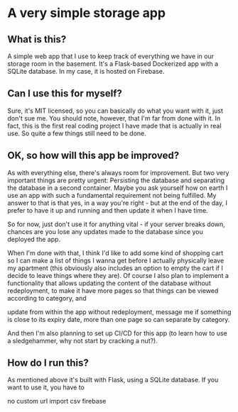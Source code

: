 # A very simple storage app
## What is this?
A simple web app that I use to keep track of everything we have in our storage room in the basement. It's a Flask-based Dockerized app with a SQLite database. In my case, it is hosted on Firebase.

## Can I use this for myself?
Sure, it's MIT licensed, so you can basically do what you want with it, just don't sue me. You should note, however, that I'm far from done with it. In fact, this is the first real coding project I have made that is actually in real use. So quite a few things still need to be done.

## OK, so how will this app be improved?
As with everything else, there's always room for improvement. But two very important things are pretty urgent: Persisting the database and separating the database in a second container.  Maybe you ask yourself how on earth I use an app with such a fundamental requirement not being fulfilled. My answer to that is that yes, in a way you're right - but at the end of the day, I prefer to have it up and running and then update it when I have time. 

So for now, just don't use it for anything vital - if your server breaks down, chances are you lose any updates made to the database since you deployed the app.

When I'm done with that, I think I'd like to add some kind of shopping cart so I can make a list of things I wanna get before I actually physically leave my apartment (this obviously also includes an option to empty the cart if I decide to leave things where they are).  Of course I also plan to implement a functionality that allows updating the content of the database without redeployment, to make it have more pages so that things can be viewed according to category, and 

update from within the app without redeployment, message me if something is close to its expiry date, more than one page so can separate by category.

And then I'm also planning to set up CI/CD for this app (to learn how to use a sledgehammer, why not start by cracking a nut?).

## How do I run this?
As mentioned above it's built with Flask, using a SQLite database. If you want to use it, you have to 

no custom url
import csv
firebase
